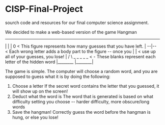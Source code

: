 # CISP-Final-Project
sourch code and resources for our final computer science assignment.

We decided to make a web-based version of the game Hangman
_________
|       |
|       0        < This figure represents how many guesses that you have left.
|     --|--      < Each wrong letter adds a body part to the figure -- once you
|       |        < use up all of your guesses, you lose!
|      / \     _ _ _ _ _  < - These blanks represent each letter of the hidden word
|________
|________|

The game is simple. The computer will choose a random word, and you are supposed to guess what it is by doing the following:
1. Choose a letter
	If the secret word contains the letter that you guessed, it will show up on the screen!
2. Deduct what the word is
	The word that is generated is based on what difficulty setting you choose -- harder difficulty, more obscure/long words
3. Save the hangman!
	Correctly guess the word before the hangman is hung, or else you lose!